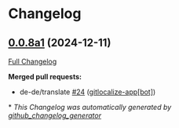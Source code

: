 # Changelog

## [0.0.8a1](https://github.com/OpenVoiceOS/ovos-color-parser/tree/0.0.8a1) (2024-12-11)

[Full Changelog](https://github.com/OpenVoiceOS/ovos-color-parser/compare/0.0.7...0.0.8a1)

**Merged pull requests:**

- de-de/translate [\#24](https://github.com/OpenVoiceOS/ovos-color-parser/pull/24) ([gitlocalize-app[bot]](https://github.com/apps/gitlocalize-app))



\* *This Changelog was automatically generated by [github_changelog_generator](https://github.com/github-changelog-generator/github-changelog-generator)*
